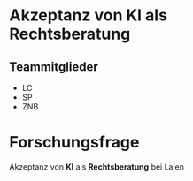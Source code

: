 # Akzeptanz von KI als Rechtsberatung

## Teammitglieder

-   LC
-   SP
-   ZNB

# Forschungsfrage

Akzeptanz von **KI** als **Rechtsberatung** bei Laien
